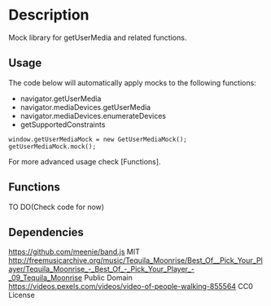 # Description

Mock library for getUserMedia and related functions.

## Usage

The code below will automatically apply mocks to the following functions:

* navigator.getUserMedia
* navigator.mediaDevices.getUserMedia
* navigator.mediaDevices.enumerateDevices
* getSupportedConstraints

```
window.getUserMediaMock = new GetUserMediaMock();
getUserMediaMock.mock();
```

For more advanced usage check [Functions].

## Functions

TO DO(Check code for now)

## Dependencies

https://github.com/meenie/band.js MIT
http://freemusicarchive.org/music/Tequila_Moonrise/Best_Of__Pick_Your_Player/Tequila_Moonrise_-_Best_Of_-_Pick_Your_Player_-_09_Tequila_Moonrise Public Domain
https://videos.pexels.com/videos/video-of-people-walking-855564 CC0 License